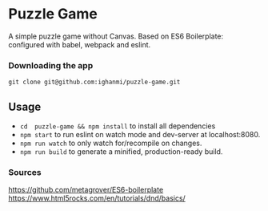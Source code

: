 # Puzzle Game
A simple puzzle game without Canvas.
Based on ES6 Boilerplate: configured with babel, webpack and eslint.


### Downloading the app

`git clone git@github.com:ighanmi/puzzle-game.git`

## Usage
* `cd  puzzle-game && npm install` to install all dependencies
* `npm start` to run eslint on watch mode and dev-server at localhost:8080.
* `npm run watch` to only watch for/recompile on changes.
* `npm run build` to generate a minified, production-ready build.

### Sources
https://github.com/metagrover/ES6-boilerplate
<br>
https://www.html5rocks.com/en/tutorials/dnd/basics/
